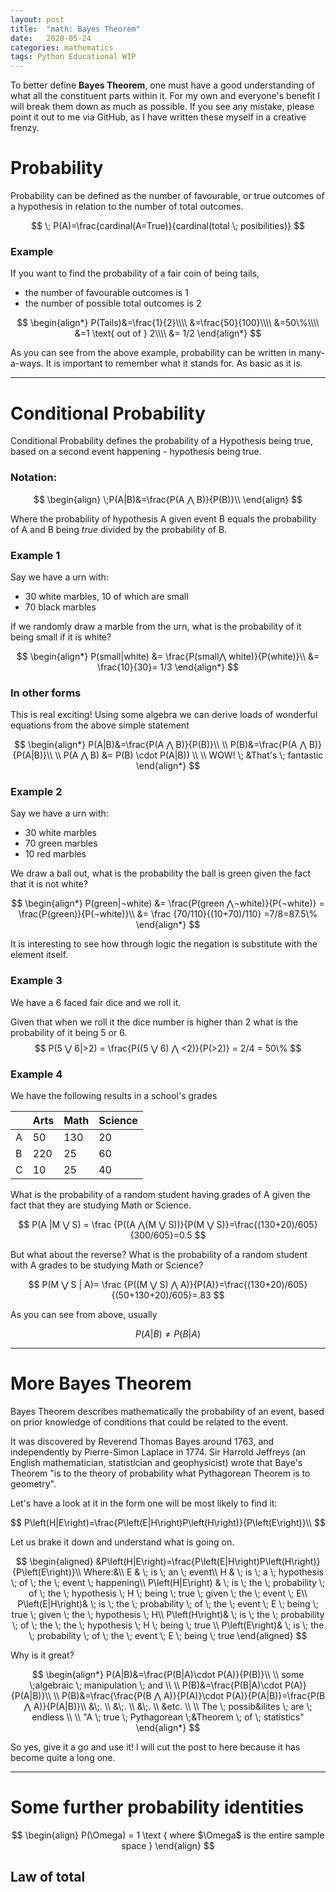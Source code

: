 ```yaml
---
layout: post
title:  "math: Bayes Theorem"
date:   2020-05-24 
categories: mathematics
tags: Python Educational WIP
---
```


<!--- I've added this section for Kramdown to be able to read the math-->

<script type="text/x-mathjax-config">
  MathJax.Hub.Config({
    extensions: [
      "MathMenu.js",
      "MathZoom.js",
      "AssistiveMML.js",
      "a11y/accessibility-menu.js"
    ],
    jax: ["input/TeX", "output/CommonHTML"],
    TeX: {
      extensions: [
        "AMSmath.js",
        "AMSsymbols.js",
        "noErrors.js",
        "noUndefined.js",
      ]
    }
  });
</script>

<script type="text/javascript" async
  src="https://cdnjs.cloudflare.com/ajax/libs/mathjax/2.7.5/MathJax.js?config=TeX-MML-AM_CHTML">
</script>
<!---the section ends here -->

To better define **Bayes Theorem**, one must have a good understanding of what
all the constituent parts within it. For my own and everyone's benefit I will
break them down as much as possible. If you see any mistake, please point it out
to me via GitHub, as I have written these myself in a creative frenzy.

# Probability


Probability can be defined as the number of favourable, or true outcomes of a
hypothesis in relation to the number of total outcomes.

$$
\; P(A)=\frac{cardinal(A=True)}{cardinal(total \; posibilities)}
$$

### Example 

If you want to find the probability of a fair coin of being tails, 

- the number of favourable outcomes is 1
- the number of possible total outcomes is 2

$$
\begin{align*}
P(Tails)&=\frac{1}{2}\\\\
&=\frac{50}{100}\\\\
&=50\%\\\\
&=1 \text{ out  of  } 2\\\\
&= 1/2
\end{align*}
$$

As you can see from the above example, probability can be written in
many-a-ways. It is important to remember what it stands for. As basic as it is.

----

# Conditional Probability

Conditional Probability defines the probability of a Hypothesis being true,
based on a second event happening - hypothesis being true.

### Notation:

$$
\begin{align}
\;P(A|B)&=\frac{P(A ⋀ B)}{P(B)}\\
\end{align}
$$

Where the probability of hypothesis A given event B equals the probability
of A and B being *true* divided by the probability of B. 


### Example 1

Say we have a urn with:

- 30 white marbles, 10 of which are small
- 70 black marbles


If we randomly draw a marble from the urn, what is the probability of it  being small if it is white?

$$
\begin{align*}
P(small|white) &= \frac{P(small⋀ white)}{P(white)}\\
&= \frac{10}{30}= 1/3
\end{align*}
$$

### In other forms


This is real exciting! Using some algebra we can derive loads of wonderful equations from the above simple statement

$$
\begin{align*}
P(A|B)&=\frac{P(A ⋀ B)}{P(B)}\\ \\
P(B)&=\frac{P(A ⋀ B)}{P(A|B)}\\ \\
P(A ⋀ B) &= P(B) \cdot P(A|B))   \\ \\
WOW! \; &That's \; fantastic
\end{align*}
$$

### Example 2

Say we have a urn with:

- 30 white marbles
- 70 green marbles
- 10 red marbles


We draw a ball out, what is the probability the ball is green given the fact that it is not white?

$$
\begin{align*}
P(green|¬white) &= \frac{P(green ⋀¬white)}{P(¬white)} =  \frac{P(green)}{P(¬white)}\\
&= \frac {70/110}{(10+70)/110} =7/8=87.5\%
\end{align*}
$$


It is interesting to see how through logic the negation is substitute with the element itself.


### Example 3

We have a 6 faced fair dice and we roll it.  

Given that when we roll it the dice number is higher than 2 what is the probability of it being 5 or 6. 
$$
P(5 ⋁ 6|>2) = \frac{P((5 ⋁ 6) ⋀ <2)}{P(>2)} = 2/4 = 50\%
$$

### Example 4

We have the following results in a school's grades

|    |  Arts | Math | Science |
|----|-------|------|---------|
| A  | 50    | 130  | 20      |
| B  | 220   | 25   | 60      |
| C  | 10    | 25   | 40      |


What is the probability of a random student having  grades of A  given the fact that they are  studying Math or Science.

$$
P(A |M ⋁ S) = \frac {P((A ⋀(M ⋁ S))}{P(M ⋁ S)}=\frac{(130+20)/605}{300/605}=0.5
$$

But what about the reverse? What is the probability of  a random student with A grades to be studying Math or Science?

$$
P(M ⋁ S | A)= \frac {P((M ⋁ S) ⋀ A)}{P(A)}=\frac{(130+20)/605}{(50+130+20)/605}=.83
$$

As you can see from above, usually 

$$
P(A|B) \neq P(B|A)
$$

--------

# More Bayes Theorem

Bayes Theorem describes mathematically the probability of an event, based on
prior knowledge of conditions that could be related to the event.

It was discovered by Reverend Thomas Bayes around 1763, and independently by
Pierre-Simon Laplace in 1774.  Sir Harrold Jeffreys (an English mathematician,
statistician and geophysicist) wrote that Baye's Theorem "is to the theory of
probability what Pythagorean Theorem is to geometry".

 

Let's have a look at it in the form one will be most likely to find it:

$$
P\left(H|E\right)=\frac{P\left(E|H\right)P\left(H\right)}{P\left(E\right)}\\
$$



Let us brake it down and understand what is going on. 

$$
\begin{aligned}
                &P\left(H|E\right)=\frac{P\left(E|H\right)P\left(H\right)}{P\left(E\right)}\\
                Where:&\\
                E & \; is \; an \; event\\
                H & \; is \; a \; hypothesis \; of \; the \; event \; happening\\                
                P\left(H|E\right) & \; is \; the \; probability \; of \; the \; hypothesis \; H \; being \; true \; given \; the \; event \; E\\
                P\left(E|H\right)& \; is \; the \; probability \; of \; the \; event \; E \; being \; true \; given \; the \; hypothesis \; H\\       
                P\left(H\right)& \; is \; the \; probability \; of \; the \; the \; hypothesis \; H \; being \; true \\  
                P\left(E\right)& \; is \; the \; probability \; of \; the \; event \; E \; being \; true
            \end{aligned}
$$

Why is it great?

$$
\begin{align*}
P(A|B)&=\frac{P(B|A)\cdot P(A)}{P(B)}\\ \\
some \;algebraic \; manipulation \; and \\ \\
P(B)&=\frac{P(B|A)\cdot P(A)}{P(A|B)}\\ \\
P(B)&=\frac{\frac{P(B ⋀ A)}{P(A)}\cdot P(A)}{P(A|B)}=\frac{P(B ⋀ A)}{P(A|B)}\\
&\;. \\
&\;. \\
&\;. \\ 
&etc. \\ \\
The \; possib&ilites \; are \; endless \\ \\
"A \; true \; Pythagorean \;&Theorem \; of \; statistics"
\end{align*}
$$



So yes, give it a go and use it! I will cut the post to here because it has become quite a long one.

---

# Some further probability identities 

$$
\begin{align}
P(\Omega) = 1 \text { where $\Omega$ is the entire sample space } 
\end{align}
$$

## Law of total 
